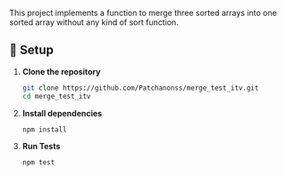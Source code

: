 This project implements a function to merge three sorted arrays into one sorted array without any kind of sort function.

## 📌 Setup

1. **Clone the repository**

   ```sh
   git clone https://github.com/Patchanonss/merge_test_itv.git
   cd merge_test_itv
   ```

2. **Install dependencies**

   ```sh
   npm install
   ```

3. **Run Tests**
   ```sh
   npm test
   ```
